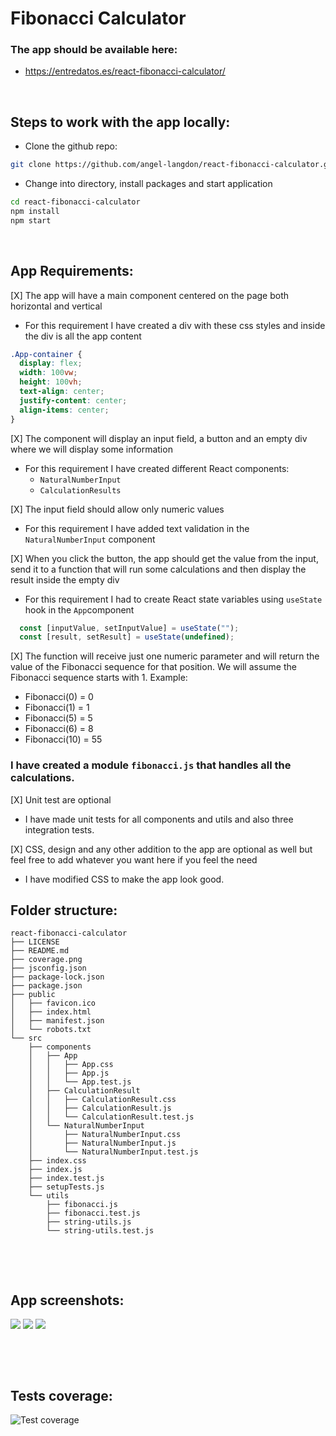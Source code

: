 # Fibonacci Calculator

### The app should be available here:
- https://entredatos.es/react-fibonacci-calculator/

&nbsp;
## Steps to work with the app locally:

- Clone the github repo:
```bash
git clone https://github.com/angel-langdon/react-fibonacci-calculator.git
```
- Change into directory, install packages and start application
```bash
cd react-fibonacci-calculator
npm install
npm start
```

&nbsp;


## App Requirements:

[X] The app will have a main component centered on the page both horizontal and vertical
- For this requirement I have created a div with these css styles and inside the div is all the app content

``` css
.App-container {
  display: flex;
  width: 100vw;
  height: 100vh;
  text-align: center;
  justify-content: center;
  align-items: center;
}
```

[X] The component will display an input field, a button and an empty div where we will display some information

- For this requirement I have created different React components:
  - `NaturalNumberInput`
  - `CalculationResults`


[X] The input field should allow only numeric values
- For this requirement I have added text validation in the `NaturalNumberInput` component

[X] When you click the button, the app should get the value from the input, send it to a function that will run some calculations and then display the result inside the empty div
- For this requirement I had to create React state variables using `useState` hook in the `App`component
``` javascript
  const [inputValue, setInputValue] = useState("");
  const [result, setResult] = useState(undefined);
```


[X] The function will receive just one numeric parameter and will return the value of the Fibonacci sequence for that position. We will assume the Fibonacci sequence starts with 1. Example:

  - Fibonacci(0) = 0
  - Fibonacci(1) = 1
  - Fibonacci(5) = 5
  - Fibonacci(6) = 8
  - Fibonacci(10) = 55

### I have created a module `fibonacci.js` that handles all the calculations.

[X] Unit test are optional
- I have made unit tests for all components and utils and also three integration tests.

[X] CSS, design and any other addition to the app are optional as well but feel free to add whatever you want here if you feel the need
- I have modified CSS to make the app look good.

## Folder structure:
```
react-fibonacci-calculator
├── LICENSE
├── README.md
├── coverage.png
├── jsconfig.json
├── package-lock.json
├── package.json
├── public
│   ├── favicon.ico
│   ├── index.html
│   ├── manifest.json
│   └── robots.txt
└── src
    ├── components
    │   ├── App
    │   │   ├── App.css
    │   │   ├── App.js
    │   │   └── App.test.js
    │   ├── CalculationResult
    │   │   ├── CalculationResult.css
    │   │   ├── CalculationResult.js
    │   │   └── CalculationResult.test.js
    │   └── NaturalNumberInput
    │       ├── NaturalNumberInput.css
    │       ├── NaturalNumberInput.js
    │       └── NaturalNumberInput.test.js
    ├── index.css
    ├── index.js
    ├── index.test.js
    ├── setupTests.js
    └── utils
        ├── fibonacci.js
        ├── fibonacci.test.js
        ├── string-utils.js
        └── string-utils.test.js
```

&nbsp;

&nbsp;
## App screenshots:

![](/screenshots/app1.png)
![](/screenshots/app2.png)
![](/screenshots/app3.png)


&nbsp;

&nbsp;
## Tests coverage:
![Test coverage](/screenshots/coverage.png)
